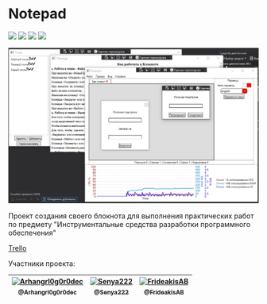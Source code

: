 # Notepad

![](https://img.shields.io/badge/C%23-239120?style=for-the-badge&logo=c-sharp&logoColor=white) ![](https://img.shields.io/badge/SQLite-07405E?style=for-the-badge&logo=sqlite&logoColor=white) ![](	https://img.shields.io/badge/.NET-512BD4?style=for-the-badge&logo=dotnet&logoColor=white) ![](https://img.shields.io/badge/Windows-0078D6?style=for-the-badge&logo=windows&logoColor=white)

![Illustration](https://github.com/FrideakisAB/Notepad/blob/main/Logo.png)

Проект создания своего блокнота для выполнения практических работ по предмету "Инструментальные средства разработки программного обеспечения"

[Trello](https://trello.com/b/9R1Wpdi5/notepad)

Участники проекта:

| [<img alt="Arhangrl0g0r0dec" src="https://github.com/Arhangrl0g0r0dec.png?size=115" width="115"><br><sub>@Arhangrl0g0r0dec</sub>](https://github.com/Arhangrl0g0r0dec) | [<img alt="Senya222" src="https://github.com/Senya222.png?size=115" width="115"><br><sub>@Senya222</sub>](https://github.com/Senya222) | [<img alt="FrideakisAB" src="https://github.com/FrideakisAB.png?size=115" width="115"><br><sub>@FrideakisAB</sub>](https://github.com/FrideakisAB) |
| :---: |:---: |:---: |
